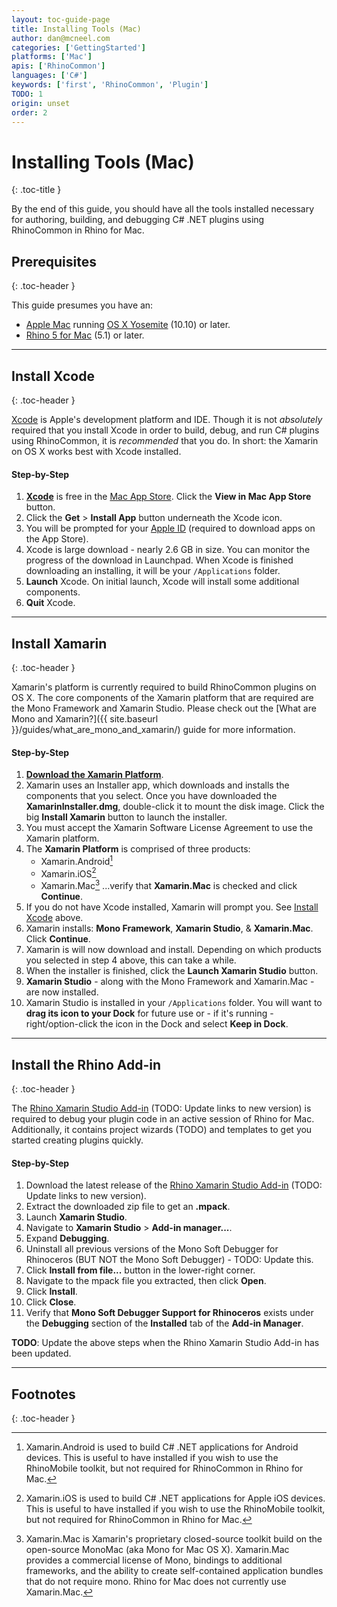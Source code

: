 ```yaml
---
layout: toc-guide-page
title: Installing Tools (Mac)
author: dan@mcneel.com
categories: ['GettingStarted']
platforms: ['Mac']
apis: ['RhinoCommon']
languages: ['C#']
keywords: ['first', 'RhinoCommon', 'Plugin']
TODO: 1
origin: unset
order: 2
---
```


# Installing Tools (Mac)
{: .toc-title }

By the end of this guide, you should have all the tools installed necessary for authoring, building, and debugging C# .NET plugins using RhinoCommon in Rhino for Mac.


## Prerequisites
{: .toc-header }

This guide presumes you have an:

- [Apple Mac](http://store.apple.com/) running [OS X Yosemite](https://www.apple.com/osx/) (10.10) or later.
- [Rhino 5 for Mac](https://www.rhino3d.com/mac) (5.1) or later.

---

## Install Xcode
{: .toc-header }

[Xcode](https://developer.apple.com/xcode/) is Apple's development platform and IDE.  Though it is not *absolutely* required that you install Xcode in order to build, debug, and run C# plugins using RhinoCommon, it is *recommended* that you do.  In short: the Xamarin on OS X works best with Xcode installed.  

#### Step-by-Step

1. **[Xcode](https://itunes.apple.com/us/app/xcode/id497799835?mt=12)** is free in the [Mac App Store](https://itunes.apple.com/us/app/xcode/id497799835?mt=12).  Click the **View in Mac App Store** button.
1. Click the **Get** > **Install App** button underneath the Xcode icon.
1. You will be prompted for your [Apple ID](https://appleid.apple.com/) (required to download apps on the App Store).
1. Xcode is large download - nearly 2.6 GB in size.  You can monitor the progress of the download in Launchpad.  When Xcode is finished downloading an installing, it will be your `/Applications` folder.
1. **Launch** Xcode.  On initial launch, Xcode will install some additional components.
1. **Quit** Xcode.

---

## Install Xamarin
{: .toc-header }

Xamarin's platform is currently required to build RhinoCommon plugins on OS X.  The core components of the Xamarin platform that are required are the Mono Framework and Xamarin Studio.  Please check out the [What are Mono and Xamarin?]({{ site.baseurl }}/guides/what_are_mono_and_xamarin/) guide for more information.

#### Step-by-Step

1. **[Download the Xamarin Platform](http://xamarin.com/download)**.
1. Xamarin uses an Installer app, which downloads and installs the components that you select.  Once you have downloaded the **XamarinInstaller.dmg**, double-click it to mount the disk image.  Click the big **Install Xamarin** button to launch the installer.
1. You must accept the Xamarin Software License Agreement to use the Xamarin platform.
1. The **Xamarin Platform** is comprised of three products:
   - Xamarin.Android[^1]
   - Xamarin.iOS[^2]
   - Xamarin.Mac[^3]
...verify that **Xamarin.Mac** is checked and click **Continue**.
1. If you do not have Xcode installed, Xamarin will prompt you.  See [Install Xcode](#install-xcode) above.
1. Xamarin installs: **Mono Framework**, **Xamarin Studio**, & **Xamarin.Mac**.  Click **Continue**.
1. Xamarin is will now download and install.  Depending on which products you selected in step 4 above, this can take a while.
1. When the installer is finished, click the **Launch Xamarin Studio** button.
1. **Xamarin Studio** - along with the Mono Framework and Xamarin.Mac - are now installed.
1. Xamarin Studio is installed in your `/Applications` folder. You will want to **drag its icon to your Dock** for future use or - if it's running - right/option-click the icon in the Dock and select **Keep in Dock**.

---

## Install the Rhino Add-in
{: .toc-header }

The [Rhino Xamarin Studio Add-in](https://github.com/mcneel/RhinoMonodevelopAddin/releases) (TODO: Update links to new version) is required to debug your plugin code in an active session of Rhino for Mac.  Additionally, it contains project wizards (TODO) and templates to get you started creating plugins quickly.

#### Step-by-Step

1. Download the latest release of the [Rhino Xamarin Studio Add-in](https://github.com/mcneel/RhinoMonodevelopAddin/releases) (TODO: Update links to new version).
1. Extract the downloaded zip file to get an **.mpack**.
1. Launch **Xamarin Studio**.
1. Navigate to **Xamarin Studio** > **Add-in manager...**.
2. Expand **Debugging**.
3. Uninstall all previous versions of the Mono Soft Debugger for Rhinoceros (BUT NOT the Mono Soft Debugger) - TODO: Update this.
1. Click **Install from file...** button in the lower-right corner.
1. Navigate to the mpack file you extracted, then click **Open**.
1. Click **Install**.
1. Click **Close**.
1. Verify that **Mono Soft Debugger Support for Rhinoceros** exists under the **Debugging** section of the **Installed** tab of the **Add-in Manager**.

**TODO**: Update the above steps when the Rhino Xamarin Studio Add-in has been updated.

---

## Footnotes
{: .toc-header }

[^1]: Xamarin.Android is used to build C# .NET applications for Android devices.  This is useful to have installed if you wish to use the RhinoMobile toolkit, but not required for RhinoCommon in Rhino for Mac.

[^2]: Xamarin.iOS is used to build C# .NET applications for Apple iOS devices.  This is useful to have installed if you wish to use the RhinoMobile toolkit, but not required for RhinoCommon in Rhino for Mac.

[^3]: Xamarin.Mac is Xamarin's proprietary closed-source toolkit build on the open-source MonoMac (aka Mono for Mac OS X).  Xamarin.Mac provides a commercial license of Mono, bindings to additional frameworks, and the ability to create self-contained application bundles that do not require mono.  Rhino for Mac does not currently use Xamarin.Mac.
